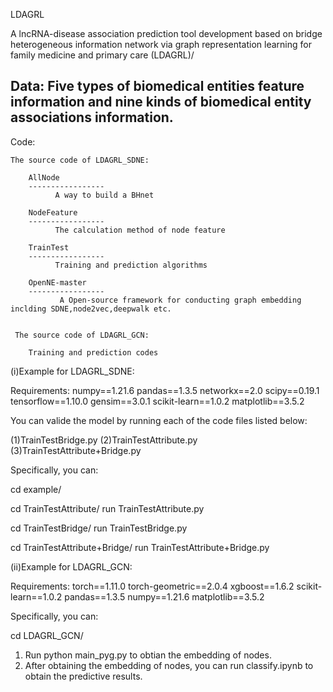 LDAGRL

A lncRNA-disease association prediction tool development based on bridge heterogeneous information network via graph representation learning for family medicine and primary care (LDAGRL)/<br>


Data: 
Five types of biomedical entities feature information and nine kinds of biomedical entity associations information.
-----

Code:

    The source code of LDAGRL_SDNE:

        AllNode
        -----------------
              A way to build a BHnet

        NodeFeature
        -----------------
              The calculation method of node feature

        TrainTest
        -----------------
              Training and prediction algorithms
          
        OpenNE-master
        -----------------
               A Open-source framework for conducting graph embedding inclding SDNE,node2vec,deepwalk etc.
    

     The source code of LDAGRL_GCN:

        Training and prediction codes

      

(i)Example for LDAGRL_SDNE:

Requirements:
numpy==1.21.6
pandas==1.3.5
networkx==2.0
scipy==0.19.1
tensorflow==1.10.0
gensim==3.0.1
scikit-learn==1.0.2
matplotlib==3.5.2
   
   
You can valide the model by running each of the code files listed below:

   (1)TrainTestBridge.py
   (2)TrainTestAttribute.py
   (3)TrainTestAttribute+Bridge.py

Specifically, you can:

   cd example/
   
   cd TrainTestAttribute/
      run TrainTestAttribute.py
      
   cd TrainTestBridge/
      run TrainTestBridge.py
      
   cd TrainTestAttribute+Bridge/
      run TrainTestAttribute+Bridge.py

(ii)Example for LDAGRL_GCN:

Requirements:
torch==1.11.0
torch-geometric==2.0.4
xgboost==1.6.2
scikit-learn==1.0.2
pandas==1.3.5
numpy==1.21.6
matplotlib==3.5.2

Specifically, you can:

cd LDAGRL_GCN/ 
1. Run python main_pyg.py to obtian the embedding of nodes.
2. After obtaining the embedding of nodes, you can run classify.ipynb to obtain the predictive results.

        

